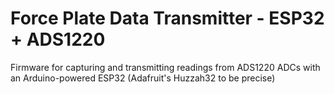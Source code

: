 # Force Plate Data Transmitter - ESP32 + ADS1220
Firmware for capturing and transmitting readings from ADS1220 ADCs with an Arduino-powered ESP32 (Adafruit's Huzzah32 to be precise)
